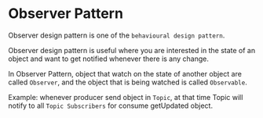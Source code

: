 # **Observer Pattern**

Observer design pattern is one of the `behavioural design pattern`.

Observer design pattern is useful where you are interested in the state of an object and want to get notified whenever there is any change.

In Observer Pattern, object that watch on the state of another object are called `Observer`, and the object that is being watched is called `Observable`.

Example: whenever producer send object in `Topic`, at that time Topic will notify to all `Topic Subscribers` for consume getUpdated object.
